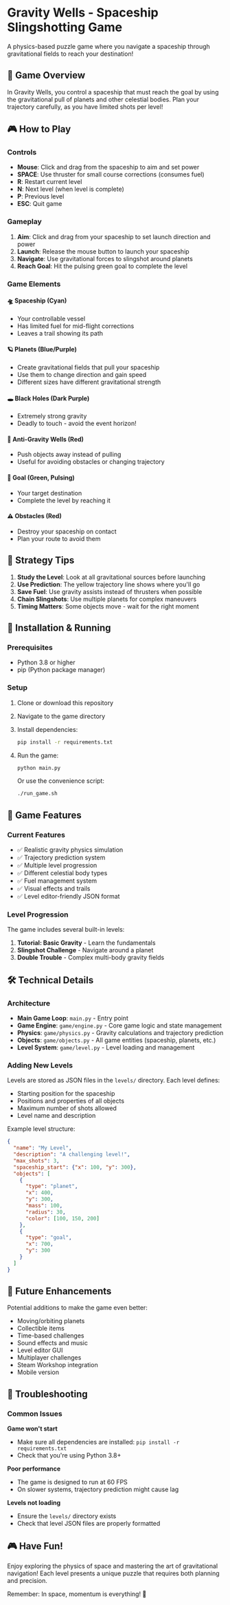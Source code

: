 # Gravity Wells - Spaceship Slingshotting Game

A physics-based puzzle game where you navigate a spaceship through gravitational fields to reach your destination!

## 🚀 Game Overview

In Gravity Wells, you control a spaceship that must reach the goal by using the gravitational pull of planets and other celestial bodies. Plan your trajectory carefully, as you have limited shots per level!

## 🎮 How to Play

### Controls
- **Mouse**: Click and drag from the spaceship to aim and set power
- **SPACE**: Use thruster for small course corrections (consumes fuel)
- **R**: Restart current level
- **N**: Next level (when level is complete)
- **P**: Previous level
- **ESC**: Quit game

### Gameplay
1. **Aim**: Click and drag from your spaceship to set launch direction and power
2. **Launch**: Release the mouse button to launch your spaceship
3. **Navigate**: Use gravitational forces to slingshot around planets
4. **Reach Goal**: Hit the pulsing green goal to complete the level

### Game Elements

#### 🛸 Spaceship (Cyan)
- Your controllable vessel
- Has limited fuel for mid-flight corrections
- Leaves a trail showing its path

#### 🪐 Planets (Blue/Purple)
- Create gravitational fields that pull your spaceship
- Use them to change direction and gain speed
- Different sizes have different gravitational strength

#### 🕳️ Black Holes (Dark Purple)
- Extremely strong gravity
- Deadly to touch - avoid the event horizon!

#### 🔴 Anti-Gravity Wells (Red)
- Push objects away instead of pulling
- Useful for avoiding obstacles or changing trajectory

#### 🎯 Goal (Green, Pulsing)
- Your target destination
- Complete the level by reaching it

#### ⚠️ Obstacles (Red)
- Destroy your spaceship on contact
- Plan your route to avoid them

## 🎯 Strategy Tips

1. **Study the Level**: Look at all gravitational sources before launching
2. **Use Prediction**: The yellow trajectory line shows where you'll go
3. **Save Fuel**: Use gravity assists instead of thrusters when possible
4. **Chain Slingshots**: Use multiple planets for complex maneuvers
5. **Timing Matters**: Some objects move - wait for the right moment

## 🚀 Installation & Running

### Prerequisites
- Python 3.8 or higher
- pip (Python package manager)

### Setup
1. Clone or download this repository
2. Navigate to the game directory
3. Install dependencies:
   ```bash
   pip install -r requirements.txt
   ```
4. Run the game:
   ```bash
   python main.py
   ```
   
   Or use the convenience script:
   ```bash
   ./run_game.sh
   ```

## 🎨 Game Features

### Current Features
- ✅ Realistic gravity physics simulation
- ✅ Trajectory prediction system
- ✅ Multiple level progression
- ✅ Different celestial body types
- ✅ Fuel management system
- ✅ Visual effects and trails
- ✅ Level editor-friendly JSON format

### Level Progression
The game includes several built-in levels:

1. **Tutorial: Basic Gravity** - Learn the fundamentals
2. **Slingshot Challenge** - Navigate around a planet
3. **Double Trouble** - Complex multi-body gravity fields

## 🛠️ Technical Details

### Architecture
- **Main Game Loop**: `main.py` - Entry point
- **Game Engine**: `game/engine.py` - Core game logic and state management
- **Physics**: `game/physics.py` - Gravity calculations and trajectory prediction
- **Objects**: `game/objects.py` - All game entities (spaceship, planets, etc.)
- **Level System**: `game/level.py` - Level loading and management

### Adding New Levels
Levels are stored as JSON files in the `levels/` directory. Each level defines:
- Starting position for the spaceship
- Positions and properties of all objects
- Maximum number of shots allowed
- Level name and description

Example level structure:
```json
{
  "name": "My Level",
  "description": "A challenging level!",
  "max_shots": 3,
  "spaceship_start": {"x": 100, "y": 300},
  "objects": [
    {
      "type": "planet",
      "x": 400,
      "y": 300,
      "mass": 100,
      "radius": 30,
      "color": [100, 150, 200]
    },
    {
      "type": "goal",
      "x": 700,
      "y": 300
    }
  ]
}
```

## 🎯 Future Enhancements

Potential additions to make the game even better:
- Moving/orbiting planets
- Collectible items
- Time-based challenges
- Sound effects and music
- Level editor GUI
- Multiplayer challenges
- Steam Workshop integration
- Mobile version

## 🐛 Troubleshooting

### Common Issues

**Game won't start**
- Make sure all dependencies are installed: `pip install -r requirements.txt`
- Check that you're using Python 3.8+

**Poor performance**
- The game is designed to run at 60 FPS
- On slower systems, trajectory prediction might cause lag

**Levels not loading**
- Ensure the `levels/` directory exists
- Check that level JSON files are properly formatted

## 🎮 Have Fun!

Enjoy exploring the physics of space and mastering the art of gravitational navigation! Each level presents a unique puzzle that requires both planning and precision.

Remember: In space, momentum is everything! 🌌
